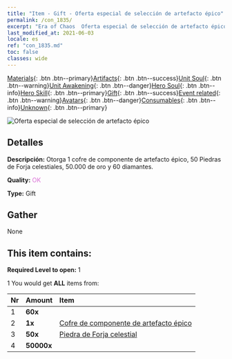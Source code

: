 ```yaml
---
title: "Item - Gift - Oferta especial de selección de artefacto épico"
permalink: /con_1835/
excerpt: "Era of Chaos  Oferta especial de selección de artefacto épico"
last_modified_at: 2021-06-03
locale: es
ref: "con_1835.md"
toc: false
classes: wide
---
```

 [Materials](/ItemsES/){: .btn .btn--primary}[Artifacts](/ItemsES/Artifacts/){: .btn .btn--success}[Unit Soul](/ItemsES/UnitSoul/){: .btn .btn--warning}[Unit Awakening](/ItemsES/UnitAwakening/){: .btn .btn--danger}[Hero Soul](/ItemsES/HeroSoul/){: .btn .btn--info}[Hero Skill](/ItemsES/HeroSkill/){: .btn .btn--primary}[Gift](/ItemsES/Gift/){: .btn .btn--success}[Event related](/ItemsES/Events/){: .btn .btn--warning}[Avatars](/ItemsES/Avatars/){: .btn .btn--danger}[Consumables](/ItemsES/Consumables/){: .btn .btn--info}[Unknown](/ItemsES/Unknown/){: .btn .btn--primary}

 ![Oferta especial de selección de artefacto épico](/images/t/i_907457.png)

## Detalles
 **Descripción:** Otorga 1 cofre de componente de artefacto épico, 50 Piedras de Forja celestiales, 50.000 de oro y 60 diamantes.

 **Quality:** <span style="color: #DA70D6">OK</span>

 **Type:** Gift

## Gather

  None

## This item contains:

 **Required Level to open:** 1

 1 You would get **ALL** items  from:

  | Nr | Amount |     Item    |
  |:---|:-------|:------------|
  | 1 |  **60x** | <i class="fas fa-gem"/> |  | 
  | 2 |  **1x** | [Cofre de componente de artefacto épico](/ItemsES/con_1836/) |  | 
  | 3 |  **50x** | [Piedra de Forja celestial](/ItemsES/art_188/) |  | 
  | 4 |  **50000x** | <i class="fas fa-coins"/> |  | 
